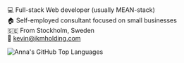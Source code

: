 💻  Full-stack Web developer (usually MEAN-stack)  
🏠  Self-employed consultant focused on small businesses   
🇸🇪  From Stockholm, Sweden  
📧  kevin@jkmholding.com

<img align="left" alt="Anna's GitHub Top Languages" src="https://github-readme-stats.vercel.app/api/top-langs/?username=arsentieva" />
